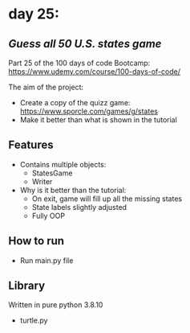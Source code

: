 # day 25:
## _Guess all 50 U.S. states game_

Part 25 of the 100 days of code Bootcamp:  
https://www.udemy.com/course/100-days-of-code/

The aim of the project:
- Create a copy of the quizz game: https://www.sporcle.com/games/g/states
- Make it better than what is shown in the tutorial
## Features

 - Contains multiple objects:
    - StatesGame
    - Writer
 - Why is it better than the tutorial:
   - On exit, game will fill up all the missing states
   - State labels slightly adjusted
   - Fully OOP

## How to run

 - Run main.py file
## Library

Written in pure python 3.8.10
- turtle.py
